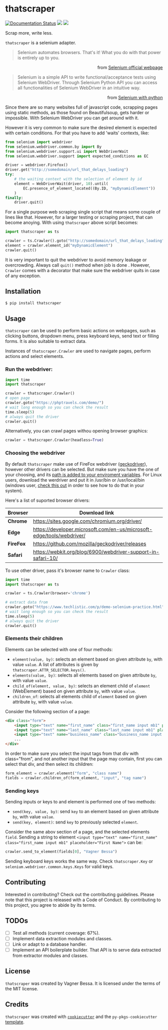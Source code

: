 # thatscraper
[![Documentation Status](https://readthedocs.org/projects/thatscraper/badge/?version=latest)](https://thatscraper.readthedocs.io/en/latest/?badge=latest) ![](https://img.shields.io/github/license/bessavagner/thatscraper) ![](https://img.shields.io/pypi/pyversions/thatscraper)

Scrap more, write less.

<!-- ![demonstration](thatscraper.gif) -->

`thatscraper` is a selenium adapter.

>Selenium automates browsers. That's it! What you do with that power is entirely up to you.

<div style="text-align: right;">
<p>from <a href="https://www.selenium.dev/">Selenium official webpage</a></p>
</div>

>Selenium is a simple API to write functional/acceptance tests using Selenium WebDriver. Through Selenium Python API you can access all functionalities of Selenium WebDriver in an intuitive way.

<div style="text-align: right;">
<p>from <a href="https://selenium-python.readthedocs.io/index.html">Selenium with python</a></p>
</div>

Since there are so many websites full of javascript code, scrapping pages using static methods, as those found on Beautifulsoup, gets harder or impossible. With Selenium WebDriver you can get around with it.

However it is very common to make sure the desired element is expected with certain conditions. For that you have to add 'waits' contexts, like:

```python
from selenium import webdriver
from selenium.webdriver.common.by import By
from selenium.webdriver.support.ui import WebDriverWait
from selenium.webdriver.support import expected_conditions as EC

driver = webdriver.Firefox()
driver.get("http://somedomain/url_that_delays_loading")
try:
    # the waiting context with the selection of element by id
    element = WebDriverWait(driver, 10).until(
        EC.presence_of_element_located((By.ID, "myDynamicElement"))
    )
finally:
    driver.quit()
```

For a single purpose web scraping single script that means some couple of lines like that. However, for a larger testing or scraping project, that can become anoying. With using `thatscraper` above script becomes:

```python
import thatscraper as ts

crawler = ts.Crawler().goto("http://somedomain/url_that_delays_loading")
element = crawler.element_id("myDynamicElement")
crawler.quit()
```

It is very important to quit the webdriver to avoid memory leakage or overcrowding. Always call `quit()` method when job is done . However, `Crawler` comes with a decorator that make sure the webdriver quits in case of any exception.


## Installation

```bash
$ pip install thatscraper
```

## Usage

`thatscraper` can be used to perform basic actions on webpages, such as clicking buttons, dropdown menu, press keyboard keys, send text or filling forms. It is also suitable to extract data.

Instances of `thatscraper.Crawler` are used to navigate pages, perform actions and select elements.


### Run the webdriver:


```python
import time
import thatscraper

crawler = thatscraper.Crawler()
# open page
crawler.goto("https://phptravels.com/demo/")
# wait long enough so you can check the result
time.sleep(5)
# always quit the driver
crawler.quit()
```

Alternatively, you can crawl pages withou opening browser graphics:

```python
crawler = thatscraper.Crawler(headless=True)

```

### Choosing the webdriver

By default `thatscraper` make use of FireFox webdriver ([geckodriver](https://github.com/mozilla/geckodriver/releases)), however other drivers can be selected. But make sure you have the one of your choosing, and its [path is added to your enviroment variables](https://selenium-python.readthedocs.io/installation.html#drivers). For Linux users, download the werdriver and put it in /usr/bin or /usr/local/bin (windows user, [check this out](https://stackoverflow.com/a/56926716/13599189) in order to see how to do that in your system).

Here's a list of suported browser drivers:

| **Browser**  | **Download link** |
| ----------   | ----------------- |
| **Chrome**   | https://sites.google.com/chromium.org/driver/ |
| **Edge**     | https://developer.microsoft.com/en-us/microsoft-edge/tools/webdriver/ |
| **FireFox**  | https://github.com/mozilla/geckodriver/releases |
| **Safari**   | https://webkit.org/blog/6900/webdriver-support-in-safari-10/ |

To use other driver, pass it's browser name to ```Crawler``` class:

```python
import time
import thatscraper as ts

crawler = ts.Crawler(browser='chrome')

# extract data from
crawler.goto("https://www.techlistic.com/p/demo-selenium-practice.html")
# wait long enough so you can check the result
time.sleep(5)
# always quit the driver
crawler.quit()
```

### Elements their children

Elements can be selected with one of four methods:

- `element(value, by)`: selects an element based on given attribute `by`, with value `value`. A list of attributes is given by `thatscraper.ATTR_SELECTOR.keys()`.
- `elements(value, by)`: selects all elements based on given attribute `by`, with value `value`.
- `child_of(element, value, by)`: selects an element child of `element` (WebElement) based on given attribute `by`, with value `value`.
- `children_of`: selects all elements child of `element` based on given attribute `by`, with value `value`.

Consider the following section of a page:

```html
<div class="form">
    <input type="text" name="first_name" class="first_name input mb1" placeholder="First Name">
    <input type="text" name="last_name" class="last_name input mb1" placeholder="Last Name">
    <input type="text" name="business_name" class="business_name input mb1" placeholder="Business Name">
    ...
</div>
```

In order to make sure you select the input tags from that div with class="from", and not another input that the page may contain, first you can select that div, and then select its children:

```python
form_element = crawler.element("form", "class name")
fields = crawler.children_of(form_element, "input", "tag name")
``` 

### Sending keys

Sending inputs or keys to and element is performed one of two methods:

- `send(key, value, by)`: send `key` to an element based on given attribute `by`, with value `value`.
- `send(key, element)`: send `key` to previously selected `element`.

Consider the same abov section of a page, and the selected elements `field`. Sending a string to element `<input type="text" name="first_name" class="first_name input mb1" placeholder="First Name">` can be:

```python
crawler.send_to_element(fields[0], "Vagner Bessa")
```

Sending keyboard keys works the same way. Check `thatscraper.Key` or `selenium.webdriver.common.keys.Keys` for valid keys.

## Contributing

Interested in contributing? Check out the contributing guidelines. Please note that this project is released with a Code of Conduct. By contributing to this project, you agree to abide by its terms.

## TODOs

- [ ] Test all methods (current coverage: 67%).  
- [ ] Implement data extraction modules and classes.  
- [ ] Link or adapt to a database handler.
- [ ] Implement an API boilerplate builder. That API is to serve data extracted from extractor modules and classes.  

## License

`thatscraper` was created by Vagner Bessa. It is licensed under the terms of the MIT license.

## Credits

`thatscraper` was created with [`cookiecutter`](https://cookiecutter.readthedocs.io/en/latest/) and the `py-pkgs-cookiecutter` [template](https://github.com/py-pkgs/py-pkgs-cookiecutter).
